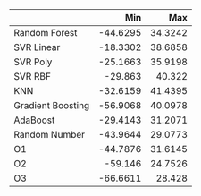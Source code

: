 |                   |      Min |     Max |
|:------------------|---------:|--------:|
| Random Forest     | -44.6295 | 34.3242 |
| SVR Linear        | -18.3302 | 38.6858 |
| SVR Poly          | -25.1663 | 35.9198 |
| SVR RBF           | -29.863  | 40.322  |
| KNN               | -32.6159 | 41.4395 |
| Gradient Boosting | -56.9068 | 40.0978 |
| AdaBoost          | -29.4143 | 31.2071 |
| Random Number     | -43.9644 | 29.0773 |
| O1                | -44.7876 | 31.6145 |
| O2                | -59.146  | 24.7526 |
| O3                | -66.6611 | 28.428  |